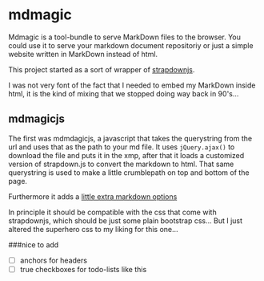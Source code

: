 mdmagic
=======

Mdmagic is a tool-bundle to serve MarkDown files to the browser. You could use it to serve your markdown document repositoriy or just a simple website written in MarkDown instead of html.

This project started as a sort of wrapper of [strapdownjs](http://strapdownjs.com/).

I was not very font of the fact that I needed to embed my MarkDown inside html, it is the kind of mixing that we stopped doing way back in 90's...

mdmagicjs
---------

The first was mdmdagicjs, a javascript that takes the querystring from the url and uses that as the path to your md file. It uses `jQuery.ajax()` to download the file and puts it in the xmp, after that it loads a customized version of strapdown.js to convert the markdown to html. That same querystring is used to make a little crumblepath on top and bottom of the page.



Furthermore it adds a [little extra markdown options](?markdown.md)

In principle it should be compatible with the css that come with strapdownjs, which should be just some plain bootstrap css... But I just altered the superhero css to my liking for this one...

###nice to add

- [ ] anchors for headers
- [ ] true checkboxes for todo-lists like this
